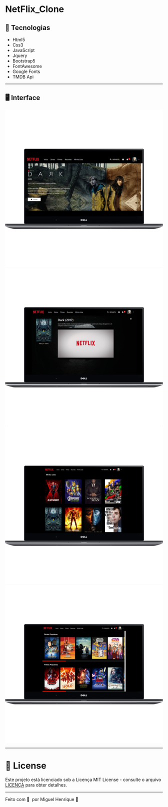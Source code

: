 # NetFlix_Clone
## 🚀 Tecnologias

* Html5
* Css3
* JavaScript
* Jquery
* Bootstrap5
* FontAwesome
* Google Fonts
* TMDB Api

***
## 🖥️ Interface
<img src=".github/landing.png"/> 
<img src=".github/media_show_dell-xps15-front.png"/>
<img src=".github/mylist_dell-xps15-front.png"/> 
<img src=".github/search_page_dell-xps15-front.png"/>   
 
 ***
 # 📝 License


Este projeto está licenciado sob a Licença MIT License - consulte o arquivo [LICENÇA](LICENSE) para obter detalhes.

***

Feito com 💜 &nbsp;por Miguel Henrique 👋
